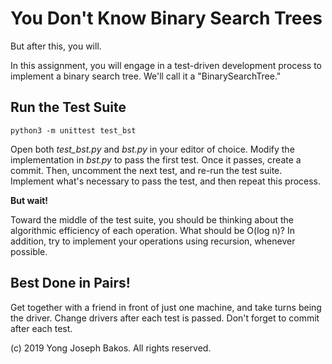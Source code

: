 # You Don't Know Binary Search Trees

But after this, you will.

In this assignment, you will engage in a test-driven development process to implement a binary search tree. We'll call it a "BinarySearchTree."

## Run the Test Suite

`python3 -m unittest test_bst`

Open both *test_bst.py* and *bst.py* in your editor of choice. Modify the implementation in *bst.py* to pass the first test. Once it passes, create a commit. Then, uncomment the next test, and re-run the test suite. Implement what's necessary to pass the test, and then repeat this process.

**But wait!**

Toward the middle of the test suite, you should be thinking about the algorithmic efficiency of each operation. What should be O(log n)? In addition, try to implement your operations using recursion, whenever possible.

## Best Done in Pairs!

Get together with a friend in front of just one machine, and take turns being the driver. Change drivers after each test is passed. Don't forget to commit after each test.

(c) 2019 Yong Joseph Bakos. All rights reserved.
